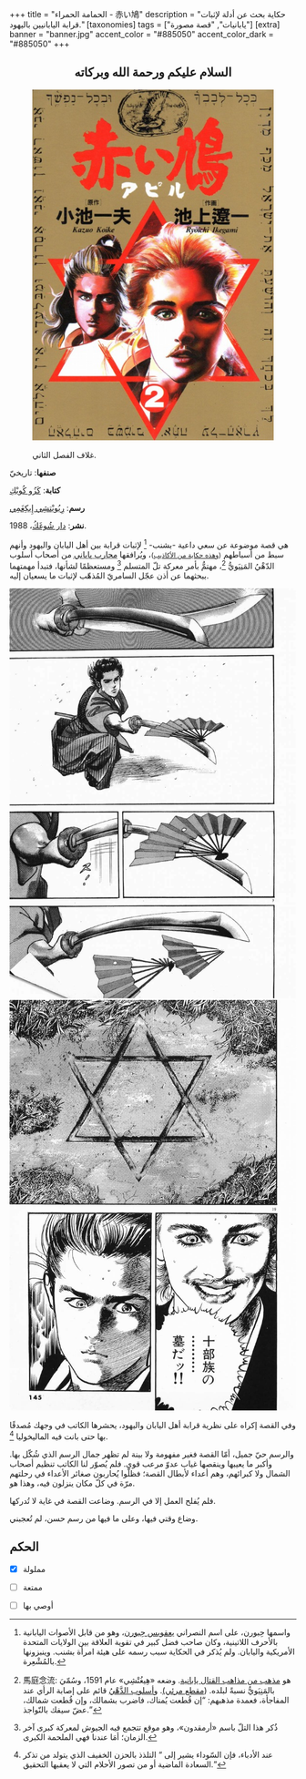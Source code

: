 +++
title = "الحمامة الحمراء - 赤い鳩"
description = "حكاية بحث عن أدلة لإثبات قرابة اليابانيين باليهود."
[taxonomies]
tags = ["يابانيات", "قصة مصورة"]
[extra]
banner = "banner.jpg"
accent_color = "#885050"
accent_color_dark = "#885050"
+++

<h2 style="text-align:center">السلام عليكم ورحمة الله وبركاته</h2>

<aside>

<figure>
   
  ![ظنك](cover.jpg)
  <figcaption>غلاف الفصل الثاني.</figcaption>
</figure>

**صنفها**: تاريخيّ

**كتابة**: [كَزُو كُويْكِ](https://web.archive.org/web/20150721173351/http://www.koikekazuo.jp/) 

**رسم**: [رِيُويْتشِي إِيكِغَمِي](https://mangaseek.net/person/138.html)

**نشر**: [دار شُوغَكُ](http://www.shogakukan.co.jp/)، 1988.

</aside>


هي قصة موضوعة عن سعي داعية -بشنب- [^1] لإثبات قرابة بين أهل اليابان واليهود وأنهم سبط من أسباطهم <small>([وهذه حكاية من الأكاذيب](https://ar.wikipedia.org/wiki/%D9%86%D8%B8%D8%B1%D9%8A%D8%A9_%D8%A7%D9%84%D8%A3%D8%B5%D9%84_%D8%A7%D9%84%D9%8A%D8%A7%D8%A8%D8%A7%D9%86%D9%8A_%D8%A7%D9%84%D9%8A%D9%87%D9%88%D8%AF%D9%8A_%D8%A7%D9%84%D9%85%D8%B4%D8%AA%D8%B1%D9%83))</small>، ويُرافقها <abbr title="ساموراي">محارب ياباني</abbr> من أصحاب أسلوب الدّهْيُ المَنِيَويُّ [^2]، مهتمُّ بأمر معركة تلّ المتسلم [^3] ومستعظمًا لشأنها، فتبدأ مهمتهما ببحثهما عن أذن عجّل السامريّ المُذهّب لإثبات ما يسعيان إليه. 

<div class="media-grid-markdown">

![أسلوب الدّهْيُ المَنِيَويُّ](Akai-Hato-Chapter-35-7.jpg)
![قبر يهودي.](yfidnix2rd.jpg#spoiler)
</div>

وفي القصة إكراه على نظرية قرابة أهل اليابان واليهود، يحشرها الكاتب في وجهك مُصدقًا بها حتى بانت فيه الماليخوليا [^4].

والرسم حيّ جميل، أمّا القصة فغير مفهومة ولا بينة لم تظهر جمال الرسم الذي شُكّل بها. وأكبر ما يعيبها وينقصها غياب عدوّ مرعب قوي. فلم يُصوّر لنا الكاتب تنظيم أصحاب الشمال ولا كبرائهم، وهم أعداء لأبطال القصة؛ فظلّوا يُحاربون صغائر الأعداء في رحلتهم مرّة في كلّ مكان ينزلون فيه، وهذا هو.

فلم يُفلح العمل إلا في الرسم. وضاعت القصة في غاية لا تُدركها.

وضاع وقتي فيها، وعلى ما فيها من رسم حسن، لم تُعجبني.


## الحكم

- [x] مملولة
- [ ] ممتعة
- [ ] أوصي بها











[^1]: واسمها حِبورن، على اسم النصراني [يعقوبس حِبورن](https://ar.wikipedia.org/wiki/%D8%AC%D9%8A%D9%85%D8%B3_%D9%83%D9%88%D8%B1%D8%AA%D9%8A%D8%B3_%D9%87%D9%8A%D8%A8%D9%88%D8%B1%D9%86)، وهو من قابل الأصوات اليابانية بالأحرف اللاتينية، وكان صاحب فضل كبير في تقوية  العلاقة بين الولايات المتحدة الأمريكية واليابان. ولم يُذكر في الحكاية سبب رسمه على هيئة امرأة بشنب. وينبزونها بالمُشْعِرة.

[^2]: 馬庭念流: هو [مذهب من مذاهب القتال يابانية](https://ja.wikipedia.org/wiki/%E9%A6%AC%E5%BA%AD%E5%BF%B5%E6%B5%81). وضعه «هِيغُتْشِي» عام 1591، وسُمّيَ بالمَنِيَويُّ نسبةً لبلده. ([مقطع مرئي)](https://youtu.be/DFX0kCbFu6g). و[أسلوب الدَّهْيُ](https://ja.wikipedia.org/wiki/%E5%BF%B5%E6%B5%81) قائم على إصابة الرأي عند المفاجأة، فعمدة مذهبهم: <q>إن قُطعت يُمناك، فاضرب بشمالك، وإن قُطعت شمالك، عضّ سيفك بالنّواجذ.</q>

[^3]: ذُكر هذا التلّ باسم «أرمقدون»، وهو موقع تتجمع فيه الجيوش لمعركة كبرى آخر الزمان؛ أمَا عندنا فهي الملحمة الكبرى.

[^4]: عند الأدباء، فإن السّوداء يشير إلى <q>
التلذذ بالحزن الخفيف الذي يتولد من تذكر السعادة الماضية أو من تصور الأحلام التي لا يعقبها التحقيق.</q>
